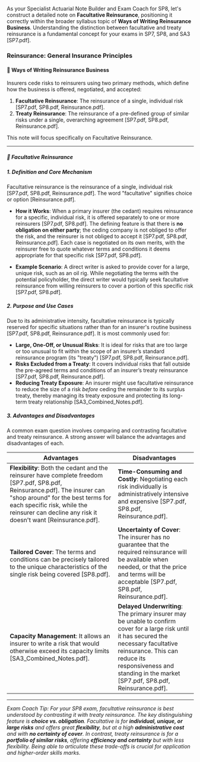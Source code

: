 As your Specialist Actuarial Note Builder and Exam Coach for SP8, let's construct a detailed note on **Facultative Reinsurance**, positioning it correctly within the broader syllabus topic of **Ways of Writing Reinsurance Business**. Understanding the distinction between facultative and treaty reinsurance is a fundamental concept for your exams in SP7, SP8, and SA3 \[SP7.pdf\].

### **Reinsurance: General Insurance Principles**

#### **🔸 Ways of Writing Reinsurance Business**

Insurers cede risks to reinsurers using two primary methods, which define how the business is offered, negotiated, and accepted:

1. **Facultative Reinsurance**: The reinsurance of a single, individual risk \[SP7.pdf, SP8.pdf, Reinsurance.pdf\].  
2. **Treaty Reinsurance**: The reinsurance of a pre-defined group of similar risks under a single, overarching agreement \[SP7.pdf, SP8.pdf, Reinsurance.pdf\].

This note will focus specifically on Facultative Reinsurance.

---

##### **🔹 Facultative Reinsurance**

##### **1\. Definition and Core Mechanism**

Facultative reinsurance is the reinsurance of a single, individual risk \[SP7.pdf, SP8.pdf, Reinsurance.pdf\]. The word "facultative" signifies choice or option \[Reinsurance.pdf\].

* **How it Works**: When a primary insurer (the cedant) requires reinsurance for a specific, individual risk, it is offered separately to one or more reinsurers \[SP7.pdf, SP8.pdf\]. The defining feature is that there is **no obligation on either party**; the ceding company is not obliged to offer the risk, and the reinsurer is not obliged to accept it \[SP7.pdf, SP8.pdf, Reinsurance.pdf\]. Each case is negotiated on its own merits, with the reinsurer free to quote whatever terms and conditions it deems appropriate for that specific risk \[SP7.pdf, SP8.pdf\].

* **Example Scenario**: A direct writer is asked to provide cover for a large, unique risk, such as an oil rig. While negotiating the terms with the potential policyholder, the direct writer would typically seek facultative reinsurance from willing reinsurers to cover a portion of this specific risk \[SP7.pdf, SP8.pdf\].

##### **2\. Purpose and Use Cases**

Due to its administrative intensity, facultative reinsurance is typically reserved for specific situations rather than for an insurer's routine business \[SP7.pdf, SP8.pdf, Reinsurance.pdf\]. It is most commonly used for:

* **Large, One-Off, or Unusual Risks**: It is ideal for risks that are too large or too unusual to fit within the scope of an insurer’s standard reinsurance program (its "treaty") \[SP7.pdf, SP8.pdf, Reinsurance.pdf\].  
* **Risks Excluded from a Treaty**: It covers individual risks that fall outside the pre-agreed terms and conditions of an insurer’s treaty reinsurance \[SP7.pdf, SP8.pdf, Reinsurance.pdf\].  
* **Reducing Treaty Exposure**: An insurer might use facultative reinsurance to reduce the size of a risk *before* ceding the remainder to its surplus treaty, thereby managing its treaty exposure and protecting its long-term treaty relationship \[SA3\_Combined\_Notes.pdf\].

##### **3\. Advantages and Disadvantages**

A common exam question involves comparing and contrasting facultative and treaty reinsurance. A strong answer will balance the advantages and disadvantages of each.

| Advantages | Disadvantages |
| ----- | ----- |
| **Flexibility**: Both the cedant and the reinsurer have complete freedom \[SP7.pdf, SP8.pdf, Reinsurance.pdf\]. The insurer can "shop around" for the best terms for each specific risk, while the reinsurer can decline any risk it doesn't want \[Reinsurance.pdf\]. | **Time-Consuming and Costly**: Negotiating each risk individually is administratively intensive and expensive \[SP7.pdf, SP8.pdf, Reinsurance.pdf\]. |
| **Tailored Cover**: The terms and conditions can be precisely tailored to the unique characteristics of the single risk being covered \[SP8.pdf\]. | **Uncertainty of Cover**: The insurer has no guarantee that the required reinsurance will be available when needed, or that the price and terms will be acceptable \[SP7.pdf, SP8.pdf, Reinsurance.pdf\]. |
| **Capacity Management**: It allows an insurer to write a risk that would otherwise exceed its capacity limits \[SA3\_Combined\_Notes.pdf\]. | **Delayed Underwriting**: The primary insurer may be unable to confirm cover for a large risk until it has secured the necessary facultative reinsurance. This can reduce its responsiveness and standing in the market \[SP7.pdf, SP8.pdf, Reinsurance.pdf\]. |

---

*Exam Coach Tip: For your SP8 exam, facultative reinsurance is best understood by contrasting it with treaty reinsurance. The key distinguishing feature is **choice vs. obligation**. Facultative is for **individual, unique, or large risks** and offers great **flexibility**, but at a high **administrative cost** and with **no certainty of cover**. In contrast, treaty reinsurance is for a **portfolio of similar risks**, offering **efficiency and certainty** but with less flexibility. Being able to articulate these trade-offs is crucial for application and higher-order skills marks.*

